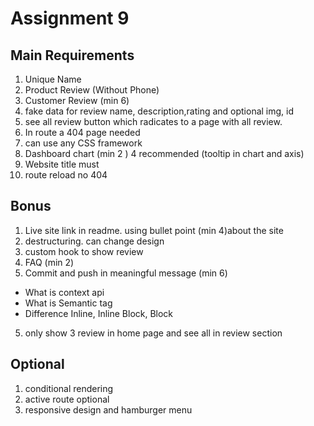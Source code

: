# Assignment 9

## Main Requirements

1. Unique Name
2. Product Review (Without Phone)
3. Customer Review (min 6)
4. fake data for review name, description,rating and optional img, id
5. see all review button which radicates to a page with all review.
6. In route a 404 page needed
7. can use any CSS framework
8. Dashboard chart (min 2 ) 4 recommended (tooltip in chart and axis)
9. Website title must
10. route reload no 404

## Bonus

1. Live site link in readme. using bullet point (min 4)about the site
2. destructuring. can change design
3. custom hook to show review
4. FAQ (min 2)
5. Commit and push in meaningful message (min 6)

- What is context api
- What is Semantic tag
- Difference Inline, Inline Block, Block

5. only show 3 review in home page and see all in review section

## Optional

1. conditional rendering
2. active route optional
3. responsive design and hamburger menu
